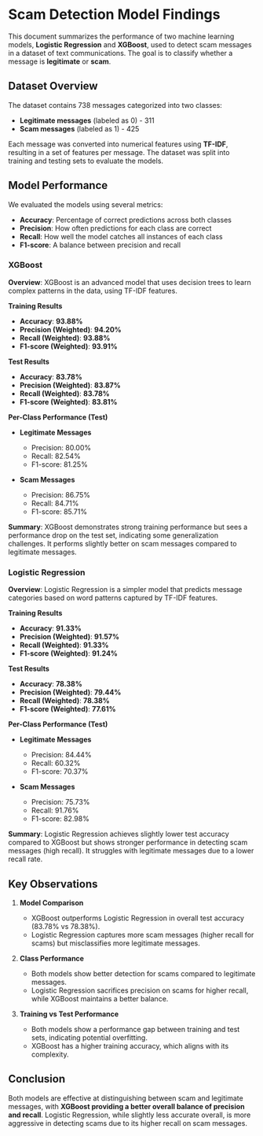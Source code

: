 
# Scam Detection Model Findings

This document summarizes the performance of two machine learning models, **Logistic Regression** and **XGBoost**, used to detect scam messages in a dataset of text communications. The goal is to classify whether a message is **legitimate** or **scam**.

## Dataset Overview

The dataset contains 738 messages categorized into two classes:

* **Legitimate messages** (labeled as 0) - 311
* **Scam messages** (labeled as 1) - 425

Each message was converted into numerical features using **TF-IDF**, resulting in a set of features per message. The dataset was split into training and testing sets to evaluate the models.

## Model Performance

We evaluated the models using several metrics:

* **Accuracy**: Percentage of correct predictions across both classes
* **Precision**: How often predictions for each class are correct
* **Recall**: How well the model catches all instances of each class
* **F1-score**: A balance between precision and recall

### XGBoost

**Overview**: XGBoost is an advanced model that uses decision trees to learn complex patterns in the data, using TF-IDF features.

**Training Results**

* **Accuracy**: **93.88%**
* **Precision (Weighted)**: **94.20%**
* **Recall (Weighted)**: **93.88%**
* **F1-score (Weighted)**: **93.91%**

**Test Results**

* **Accuracy**: **83.78%**
* **Precision (Weighted)**: **83.87%**
* **Recall (Weighted)**: **83.78%**
* **F1-score (Weighted)**: **83.81%**

**Per-Class Performance (Test)**

* **Legitimate Messages**

  * Precision: 80.00%
  * Recall: 82.54%
  * F1-score: 81.25%

* **Scam Messages**

  * Precision: 86.75%
  * Recall: 84.71%
  * F1-score: 85.71%

**Summary**: XGBoost demonstrates strong training performance but sees a performance drop on the test set, indicating some generalization challenges. It performs slightly better on scam messages compared to legitimate messages.

### Logistic Regression

**Overview**: Logistic Regression is a simpler model that predicts message categories based on word patterns captured by TF-IDF features.

**Training Results**

* **Accuracy**: **91.33%**
* **Precision (Weighted)**: **91.57%**
* **Recall (Weighted)**: **91.33%**
* **F1-score (Weighted)**: **91.24%**

**Test Results**

* **Accuracy**: **78.38%**
* **Precision (Weighted)**: **79.44%**
* **Recall (Weighted)**: **78.38%**
* **F1-score (Weighted)**: **77.61%**

**Per-Class Performance (Test)**

* **Legitimate Messages**

  * Precision: 84.44%
  * Recall: 60.32%
  * F1-score: 70.37%

* **Scam Messages**

  * Precision: 75.73%
  * Recall: 91.76%
  * F1-score: 82.98%

**Summary**: Logistic Regression achieves slightly lower test accuracy compared to XGBoost but shows stronger performance in detecting scam messages (high recall). It struggles with legitimate messages due to a lower recall rate.

## Key Observations

1. **Model Comparison**

   * XGBoost outperforms Logistic Regression in overall test accuracy (83.78% vs 78.38%).
   * Logistic Regression captures more scam messages (higher recall for scams) but misclassifies more legitimate messages.

2. **Class Performance**

   * Both models show better detection for scams compared to legitimate messages.
   * Logistic Regression sacrifices precision on scams for higher recall, while XGBoost maintains a better balance.

3. **Training vs Test Performance**

   * Both models show a performance gap between training and test sets, indicating potential overfitting.
   * XGBoost has a higher training accuracy, which aligns with its complexity.

## Conclusion

Both models are effective at distinguishing between scam and legitimate messages, with **XGBoost providing a better overall balance of precision and recall**. Logistic Regression, while slightly less accurate overall, is more aggressive in detecting scams due to its higher recall on scam messages.


